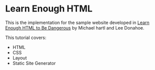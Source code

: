 # Learn Enough HTML

This is the implementation for the sample website developed in [Learn Enough HTML to Be Dangerous](https://www.learnenough.com/html) by Michael hartl and Lee Donahoe.

This tutorial covers:
- HTML
- CSS
- Layout
- Static Site Generator
